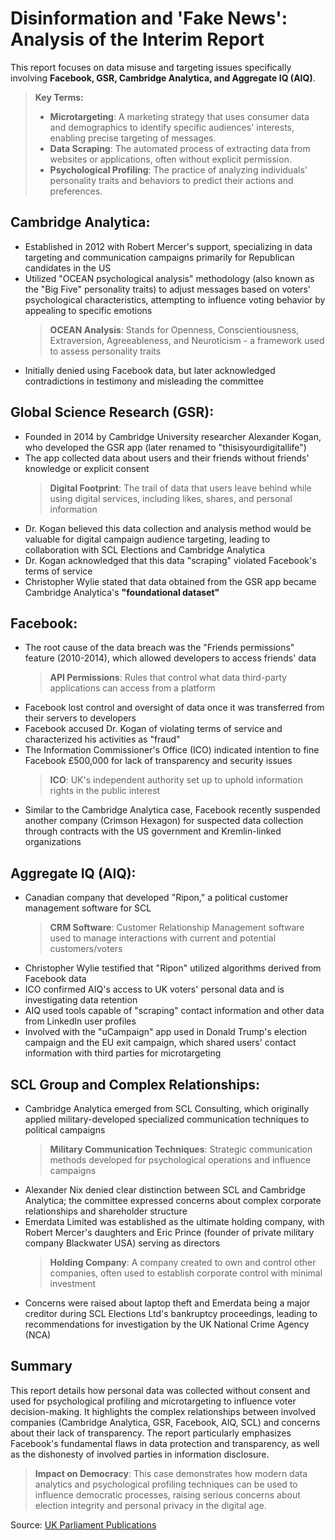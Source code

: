 # Disinformation and 'Fake News': Analysis of the Interim Report

This report focuses on data misuse and targeting issues specifically involving **Facebook, GSR, Cambridge Analytica, and Aggregate IQ (AIQ)**.

> **Key Terms:**
>
> - **Microtargeting**: A marketing strategy that uses consumer data and demographics to identify specific audiences' interests, enabling precise targeting of messages.
> - **Data Scraping**: The automated process of extracting data from websites or applications, often without explicit permission.
> - **Psychological Profiling**: The practice of analyzing individuals' personality traits and behaviors to predict their actions and preferences.

## Cambridge Analytica:

- Established in 2012 with Robert Mercer's support, specializing in data targeting and communication campaigns primarily for Republican candidates in the US
- Utilized "OCEAN psychological analysis" methodology (also known as the "Big Five" personality traits) to adjust messages based on voters' psychological characteristics, attempting to influence voting behavior by appealing to specific emotions
  > **OCEAN Analysis**: Stands for Openness, Conscientiousness, Extraversion, Agreeableness, and Neuroticism - a framework used to assess personality traits
- Initially denied using Facebook data, but later acknowledged contradictions in testimony and misleading the committee

## Global Science Research (GSR):

- Founded in 2014 by Cambridge University researcher Alexander Kogan, who developed the GSR app (later renamed to "thisisyourdigitallife")
- The app collected data about users and their friends without friends' knowledge or explicit consent
  > **Digital Footprint**: The trail of data that users leave behind while using digital services, including likes, shares, and personal information
- Dr. Kogan believed this data collection and analysis method would be valuable for digital campaign audience targeting, leading to collaboration with SCL Elections and Cambridge Analytica
- Dr. Kogan acknowledged that this data "scraping" violated Facebook's terms of service
- Christopher Wylie stated that data obtained from the GSR app became Cambridge Analytica's **"foundational dataset"**

## Facebook:

- The root cause of the data breach was the "Friends permissions" feature (2010-2014), which allowed developers to access friends' data
  > **API Permissions**: Rules that control what data third-party applications can access from a platform
- Facebook lost control and oversight of data once it was transferred from their servers to developers
- Facebook accused Dr. Kogan of violating terms of service and characterized his activities as "fraud"
- The Information Commissioner's Office (ICO) indicated intention to fine Facebook £500,000 for lack of transparency and security issues
  > **ICO**: UK's independent authority set up to uphold information rights in the public interest
- Similar to the Cambridge Analytica case, Facebook recently suspended another company (Crimson Hexagon) for suspected data collection through contracts with the US government and Kremlin-linked organizations

## Aggregate IQ (AIQ):

- Canadian company that developed "Ripon," a political customer management software for SCL
  > **CRM Software**: Customer Relationship Management software used to manage interactions with current and potential customers/voters
- Christopher Wylie testified that "Ripon" utilized algorithms derived from Facebook data
- ICO confirmed AIQ's access to UK voters' personal data and is investigating data retention
- AIQ used tools capable of "scraping" contact information and other data from LinkedIn user profiles
- Involved with the "uCampaign" app used in Donald Trump's election campaign and the EU exit campaign, which shared users' contact information with third parties for microtargeting

## SCL Group and Complex Relationships:

- Cambridge Analytica emerged from SCL Consulting, which originally applied military-developed specialized communication techniques to political campaigns
  > **Military Communication Techniques**: Strategic communication methods developed for psychological operations and influence campaigns
- Alexander Nix denied clear distinction between SCL and Cambridge Analytica; the committee expressed concerns about complex corporate relationships and shareholder structure
- Emerdata Limited was established as the ultimate holding company, with Robert Mercer's daughters and Eric Prince (founder of private military company Blackwater USA) serving as directors
  > **Holding Company**: A company created to own and control other companies, often used to establish corporate control with minimal investment
- Concerns were raised about laptop theft and Emerdata being a major creditor during SCL Elections Ltd's bankruptcy proceedings, leading to recommendations for investigation by the UK National Crime Agency (NCA)

## Summary

This report details how personal data was collected without consent and used for psychological profiling and microtargeting to influence voter decision-making. It highlights the complex relationships between involved companies (Cambridge Analytica, GSR, Facebook, AIQ, SCL) and concerns about their lack of transparency. The report particularly emphasizes Facebook's fundamental flaws in data protection and transparency, as well as the dishonesty of involved parties in information disclosure.

> **Impact on Democracy**: This case demonstrates how modern data analytics and psychological profiling techniques can be used to influence democratic processes, raising serious concerns about election integrity and personal privacy in the digital age.

Source: [UK Parliament Publications](https://publications.parliament.uk/pa/cm201719/cmselect/cmcumeds/363/36306.htm)
